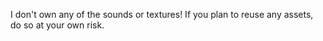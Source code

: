 I don't own any of the sounds or textures!
If you plan to reuse any assets, do so at your own risk.
